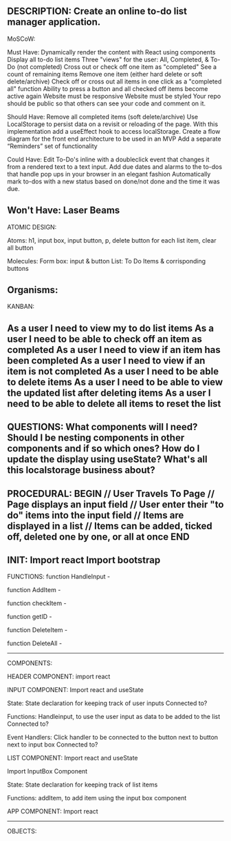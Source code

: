 DESCRIPTION:
Create an online to-do list manager application.
------------------------------------------------
MoSCoW:

Must Have: 
Dynamically render the content with React using components
Display all to-do list items
Three "views" for the user: All, Completed, & To-Do (not completed)
Cross out or check off one item as "completed"
See a count of remaining items
Remove one item (either hard delete or soft delete/archive)
Check off or cross out all items in one click as a "completed all" function
Ability to press a button and all checked off items become active again
Website must be responsive
Website must be styled
Your repo should be public so that others can see your code and comment on it.

Should Have: 
Remove all completed items (soft delete/archive)
Use LocalStorage to persist data on a revisit or reloading of the page. With this implementation add a useEffect hook to access localStorage.
Create a flow diagram for the front end architecture to be used in an MVP
Add a separate “Reminders” set of functionality

Could Have: 
Edit To-Do's inline with a doubleclick event that changes it from a rendered text to a text input.
Add due dates and alarms to the to-dos that handle pop ups in your browser in an elegant fashion
Automatically mark to-dos with a new status based on done/not done and the time it was due.

Won't Have:
Laser Beams
------------------------------------------------
ATOMIC DESIGN: 

Atoms: 
h1, input box, input button, p, delete button for each list item, clear all button

Molecules: 
Form box: input & button
List: To Do Items & corrisponding buttons 

Organisms: 
------------------------------------------------
KANBAN:

As a user I need to view my to do list items
As a user I need to be able to check off an item as completed
As a user I need to view if an item has been completed
As a user I need to view if an item is not completed
As a user I need to be able to delete items 
As a user I need to be able to view the updated list after deleting items 
As a user I need to be able to delete all items to reset the list 
------------------------------------------------
QUESTIONS: 
What components will I need? 
Should I be nesting components in other components and if so which ones? 
How do I update the display using useState?
What's all this localstorage business about? 
------------------------------------------------
PROCEDURAL: 
BEGIN
// User Travels To Page
// Page displays an input field 
// User enter their "to do" items into the input field 
// Items are displayed in a list
// Items can be added, ticked off, deleted one by one, or all at once
END
------------------------------------------------
INIT: 
Import react 
Import bootstrap 
------------------------------------------------
FUNCTIONS:
function HandleInput - 

function AddItem - 

function checkItem - 

function getID - 

function DeleteItem - 

function DeleteAll - 

------------------------------------------------
COMPONENTS: 

HEADER COMPONENT:
import react


INPUT COMPONENT: 
Import react and useState 

State: State declaration for keeping track of user inputs
Connected to? 

Functions: Handleinput, to use the user input as data to be added to the list
Connected to? 

Event Handlers: Click handler to be connected to the button next to button next to input box
Connected to? 


LIST COMPONENT:
Import react and useState 

Import InputBox Component 

State: State declaration for keeping track of list items

Functions: addItem, to add item using the input box component


APP COMPONENT:
Import react

------------------------------------------------
OBJECTS: 



